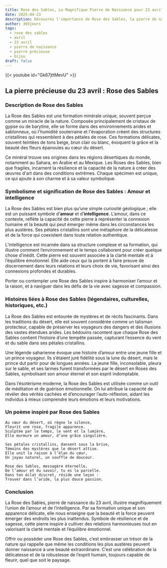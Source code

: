 ```yaml
---
title: Rose des Sables, La Magnifique Pierre de Naissance pour 23 avril
date: 2025-04-23
description: Découvrez l'importance de Rose des Sables, la pierre de naissance du 23 avril qui symbolise Amour et intelligence. Laissez sa beauté et sa signification illuminer votre journée.
author: 365jours
tags:
  - rose des sables
  - avril
  - 23 avril
  - pierre de naissance
  - pierre précieuse
  - bijou
draft: false
---
```


{{< youtube id="Gk67jttMevU" >}}

## La pierre précieuse du 23 avril : Rose des Sables

### Description de Rose des Sables

La Rose des Sables est une formation minérale unique, souvent perçue comme un miracle de la nature. Composée principalement de cristaux de gypse ou de barytine, elle se forme dans des environnements arides et sablonneux, où l'humidité souterraine et l'évaporation créent des structures cristallines qui ressemblent à des pétales de rose. Ces formations délicates, souvent teintées de tons beige, brun clair ou blanc, évoquent la grâce et la beauté des fleurs épanouies au cœur du désert.

Ce minéral trouve ses origines dans les régions désertiques du monde, notamment au Sahara, en Arabie et au Mexique. Les Roses des Sables, bien que fragiles, incarnent la résilience et la capacité de la nature à créer des œuvres d'art dans des conditions extrêmes. Chaque spécimen est unique, ce qui ajoute à son charme et à sa valeur symbolique.

### Symbolisme et signification de Rose des Sables : Amour et intelligence

La Rose des Sables est bien plus qu’une simple curiosité géologique ; elle est un puissant symbole d’**amour** et d’**intelligence**. L’amour, dans ce contexte, reflète la capacité de cette pierre à représenter la connexion humaine et la beauté qui peut émerger même dans les circonstances les plus austères. Ses pétales cristallins sont une métaphore de la délicatesse et de la force qui coexistent dans toute relation authentique.

L’intelligence est incarnée dans sa structure complexe et sa formation, qui illustre comment l’environnement et le temps collaborent pour créer quelque chose d’inédit. Cette pierre est souvent associée à la clarté mentale et à l’équilibre émotionnel. Elle aide ceux qui la portent à faire preuve de discernement dans leurs relations et leurs choix de vie, favorisant ainsi des connexions profondes et durables.

Porter ou contempler une Rose des Sables inspire à harmoniser l’amour et la raison, et à naviguer dans les défis de la vie avec sagesse et compassion.

### Histoires liées à Rose des Sables (légendaires, culturelles, historiques, etc.)

La Rose des Sables est entourée de mystères et de récits fascinants. Dans les traditions du désert, elle est souvent considérée comme un talisman protecteur, capable de préserver les voyageurs des dangers et des illusions des vastes étendues arides. Les bédouins racontent que chaque Rose des Sables contient l’histoire d’une tempête passée, capturant l’essence du vent et du sable dans ses pétales cristallins.

Une légende saharienne évoque une histoire d’amour entre une jeune fille et un prince voyageur. Ils s’étaient juré fidélité sous la lune du désert, mais le prince dut partir pour de longues années. La jeune fille, inconsolable, pleura sur le sable, et ses larmes furent transformées par le désert en Roses des Sables, symbolisant son amour éternel et son esprit indomptable.

Dans l’ésotérisme moderne, la Rose des Sables est utilisée comme un outil de méditation et de guérison émotionnelle. On lui attribue la capacité de révéler des vérités cachées et d’encourager l’auto-réflexion, aidant les individus à mieux comprendre leurs émotions et leurs motivations.

### Un poème inspiré par Rose des Sables

```
Au cœur du désert, où règne le silence,  
Fleurit une rose, fragile apparence.  
Sculptée par le temps, le vent et la lumière,  
Elle murmure un amour, d’une grâce singulière.  

Ses pétales cristallins, dansent sous la brise,  
Témoins des mystères que le désert attise.  
Elle unit la raison à l’élan du cœur,  
Un joyau naturel, un souffle de douceur.  

Rose des Sables, messagère éternelle,  
De l’amour et du savoir, tu es la parcelle.  
Dans ton éclat discret, réside une leçon :  
Trouver dans l’aride, la plus douce passion.  
```

### Conclusion

La Rose des Sables, pierre de naissance du 23 avril, illustre magnifiquement l’union de l’amour et de l’intelligence. Par sa formation unique et son apparence délicate, elle nous enseigne que la beauté et la force peuvent émerger des endroits les plus inattendus. Symbole de résilience et de sagesse, cette pierre inspire à cultiver des relations harmonieuses tout en valorisant la clarté mentale et l’équilibre émotionnel.

Offrir ou posséder une Rose des Sables, c’est embrasser un trésor de la nature qui rappelle que même les conditions les plus austères peuvent donner naissance à une beauté extraordinaire. C’est une célébration de la délicatesse et de la robustesse de l’esprit humain, toujours capable de fleurir, quel que soit le paysage.